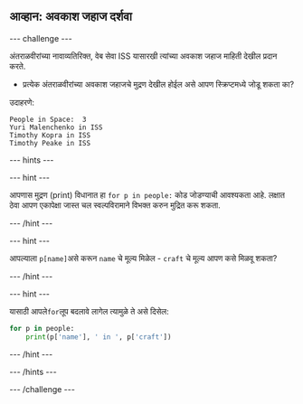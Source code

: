 ## आव्हान: अवकाश जहाज दर्शवा

\--- challenge \---

अंतराळवीरांच्या नावाव्यतिरिक्त, वेब सेवा ISS यासारखी त्यांच्या अवकाश जहाज माहिती देखील प्रदान करते.

+ प्रत्येक अंतराळवीरांच्या अवकाश जहाजचे मुद्रण देखील होईल असे आपण स्क्रिप्टमध्ये जोडू शकता का? 

उदाहरणे:

    People in Space:  3
    Yuri Malenchenko in ISS
    Timothy Kopra in ISS
    Timothy Peake in ISS
    

\--- hints \---

\--- hint \---

आपणास मुद्रण (print) विधानात हा `for p in people:` कोड जोडण्याची आवश्यकता आहे. लक्षात ठेवा आपण एकापेक्षा जास्त चल स्वल्पविरामाने विभक्त करुन मुद्रित करू शकता.

\--- /hint \---

\--- hint \---

आपल्याला `p[name]`असे करून `name` चे मूल्य मिळेल - `craft` चे मूल्य आपण कसे मिळवू शकता?

\--- /hint \---

\--- hint \---

यासाठी आपले`for`लूप बदलावे लागेल त्यामुळे ते असे दिसेल:

```python
for p in people:
    print(p['name'], ' in ', p['craft'])
```

\--- /hint \---

\--- /hints \---

\--- /challenge \---